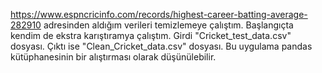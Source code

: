 https://www.espncricinfo.com/records/highest-career-batting-average-282910 adresinden aldığım verileri temizlemeye çalıştım. Başlangıçta kendim de ekstra karıştıramya çalıştım.
Girdi "Cricket_test_data.csv" dosyası.
Çıktı ise "Clean_Cricket_data.csv" dosyası.
Bu uygulama pandas kütüphanesinin bir alıştırması olarak düşünülebilir. 
